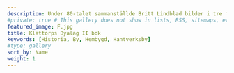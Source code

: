 ```yaml
---
description: Under 80-talet sammanställde Britt Lindblad bilder i tre fotoalbum på vår by. Detta är det andra albumet. Dessa bilder är på albumen i sin helhet. För enskilda bilder som är enklare att visa på mobilen, se enbart "Klättorps Byalag II". Tusen tack till Eva Ahrenstedt(Klättorp 116) för bilderna! Klicka på en bild för att se bildtext.
#private: true # This gallery does not show in lists, RSS, sitemaps, etc. On list pages, use cascade to hide descendants.
featured_image: F.jpg
title: Klättorps Byalag II bok
keywords: [Historia, By, Hembygd, Hantverksby]
#type: gallery
sort_by: Name
weight: 1
---
```


